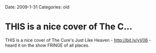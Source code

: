 Date: 2009-1-31
Categories: old

# THIS is a nice cover of  The C...

THIS is a nice cover of  The Cure's Just Like Heaven - <a href="http://bit.ly/yV06" rel="nofollow">http://bit.ly/yV06</a> - heard it on the show FRINGE of all places.
